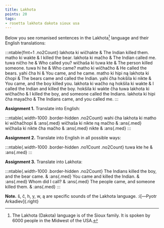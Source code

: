 ```yaml
---
title: Lakhota
points: 20
tags:
- rosetta lakhota dakota sioux usa
---
```


Below you see romanised sentences in the Lakhota[^1] language and their English translations:

:::ntable{fmt=1 .no2Count}
lakhota ki wičhakte & The Indian killed them.
matho ki wakte & I killed the bear.
lakhota ki mačho & The Indian called me.
tuwa ničho he & Who called you?
wičhaša ki tuwa kte & The person killed someone.
tuwa hi he & Who came?
matho ki wičhačho & He called the bears.
yahi čha hi & You came, and he came.
matho ki hipi ną lakhota ki čhopi & The bears came and called the Indian.
yahi čha hokšila ki nikte & You came, and the boy killed you.
lakhota ki wačho ną hokšila ki wakte & I called the Indian and killed the boy.
hokšila ki wakte čha tuwa lakhota ki wičhačho & I killed the boy, and someone called the Indians.
lakhota ki hipi čha mayačho & The Indians came, and you called me.
:::

**Assignment 1.** Translate into English:

:::ntable{.width-1000 .border-hidden .no2Count}
wahi čha lakhota ki matho ki wičhačhopi  & :ans{.med}
wičhaša ki nikte ną mačho & :ans{.med}
wičhaša ki nikte čha mačho & :ans{.med}
nikte & :ans{.med}
:::

**Assignment 2.** Translate into English in all possible ways:

:::ntable{.width-1000 .border-hidden .no1Count .no2Count}
tuwa kte he & :ans{.med}
:::

**Assignment 3.** Translate into Lakhota:

:::ntable{.width-1000 .border-hidden .no2Count}
The Indians killed the boy, and the bear came. & :ans{.med}
You came and killed the Indian. & :ans{.med}
Whom did I call? & :ans{.med}
The people came, and someone killed them. & :ans{.med}
:::

**Note.** š, č, h, y, w, ą are specific sounds of the Lakhota language.
:i[—Pyotr Arkadiev]{.right}

[^1]: The Lakhota (Dakota) language is of the Sioux family. It is spoken by 6000 people in the Midwest of the USA. 